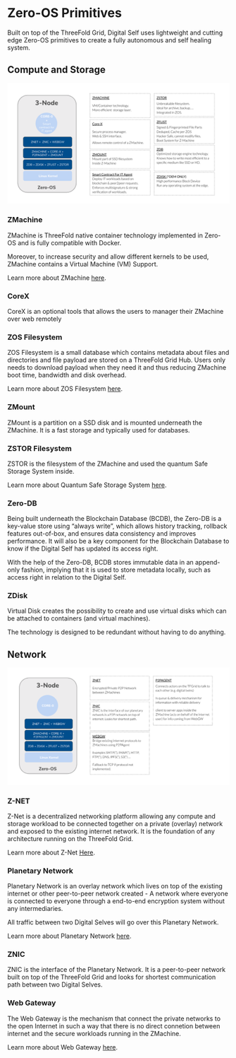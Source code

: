 # Zero-OS Primitives

Built on top of the ThreeFold Grid, Digital Self uses lightweight and cutting edge Zero-OS primitives to create a fully autonomous and self healing system. 

## Compute and Storage 

![](img/internet4__zos_overview_compute_storage.png)

### ZMachine 

ZMachine is ThreeFold native container technology implemented in Zero-OS and is fully compatible with Docker. 

Moreover, to increase security and allow different kernels to be used, ZMachine contains a Virtual Machine (VM) Support.

Learn more about ZMachine [here](internet4:zmachine).

### CoreX

CoreX is an optional tools that allows the users to manager their ZMachine over web remotely 

### ZOS Filesystem 

ZOS Filesystem is a small database which contains metadata about files and directories and file payload are stored on a ThreeFold Grid Hub. Users only needs to download payload when they need it and thus reducing ZMachine boot time, bandwidth and disk overhead. 

Learn more about ZOS Filesystem [here](internet4:zflist).

### ZMount 

ZMount is a partition on a SSD disk and is mounted underneath the ZMachine. It is a fast storage and typically used for databases. 

### ZSTOR Filesystem 

ZSTOR is the filesystem of the ZMachine and used the quantum Safe Storage System inside. 

Learn more about Quantum Safe Storage System [here](quantumsafestorage:qss_description).

### Zero-DB 

Being built underneath the Blockchain Database (BCDB), the Zero-DB is a key-value store using “always write”, which allows history tracking, rollback features out-of-box, and ensures data consistency and improves performance. It will also be a key component for the Blockchain Database to know if the Digital Self has updated its access right.

With the help of the Zero-DB, BCDB stores immutable data in an append-only fashion, implying that it is used to store metadata locally, such as access right in relation to the Digital Self. 

### ZDisk 

Virtual Disk creates the possibility to create and use virtual disks which can be attached to containers (and virtual machines). 

The technology is designed to be redundant without having to do anything. 

## Network 

![](img/internet4__zos_network_overview.png)

### Z-NET

Z-Net is a decentralized networking platform allowing any compute and storage workload to be connected together on a private (overlay) network and exposed to the existing internet network. It is the foundation of any architecture running on the ThreeFold Grid. 

Learn more about Z-Net [Here](internet4:znet). 

### Planetary Network 

Planetary Network is an overlay network which lives on top of the existing internet or other peer-to-peer network created - A network where everyone is connected to everyone through a end-to-end encryption system without any intermediaries. 

All traffic between two Digital Selves will go over this Planetary Network. 

Learn more about Planetary Network [here](internet4:planetary_network). 

### ZNIC 

ZNIC is the interface of the Planetary Network. It is a peer-to-peer network built on top of the ThreeFold Grid and looks for shortest communication path between two Digital Selves. 

### Web Gateway 

The Web Gateway is the mechanism that connect the private networks to the open Internet in such a way that there is no direct connetion between internet and the secure workloads running in the ZMachine. 

Learn more about Web Gateway [here](internet4:webgw). 













